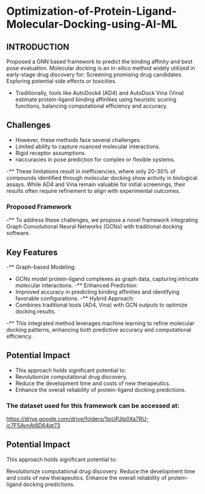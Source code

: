 # Optimization-of-Protein-Ligand-Molecular-Docking-using-AI-ML

## INTRODUCTION
Proposed a GNN based framework to predict the binding affinity and best pose evaluation.
Molecular docking is an in-silico method widely utilized in early-stage drug discovery for:
Screening promising drug candidates.
Exploring potential side effects or toxicities.

- Traditionally, tools like AutoDock4 (AD4) and AutoDock Vina (Vina) estimate protein-ligand binding affinities using heuristic scoring functions, balancing computational efficiency and accuracy.

## Challenges
-  However, these methods face several challenges:
-  Limited ability to capture nuanced molecular interactions.
-  Rigid receptor assumptions.
-  naccuracies in pose prediction for complex or flexible systems.

-** These limitations result in inefficiencies, where only 20-30% of compounds identified through molecular docking show activity in biological assays. While AD4 and Vina remain valuable for initial screenings, their results often require refinement to align with experimental outcomes.

### Proposed Framework
-** To address these challenges, we propose a novel framework integrating Graph Convolutional Neural Networks (GCNs) with traditional docking software.

## Key Features
-** Graph-based Modeling:
- GCNs model protein-ligand complexes as graph data, capturing intricate molecular interactions.
-** Enhanced Prediction:
- Improved accuracy in predicting binding affinities and identifying favorable configurations.
-** Hybrid Approach:
- Combines traditional tools (AD4, Vina) with GCN outputs to optimize docking results.

-** This integrated method leverages machine learning to refine molecular docking patterns, enhancing both predictive accuracy and computational efficiency.


## Potential Impact
- This approach holds significant potential to:
- Revolutionize computational drug discovery.
- Reduce the development time and costs of new therapeutics.
- Enhance the overall reliability of protein-ligand docking predictions.

### The dataset used for this framework can be accessed at:
https://drive.google.com/drive/folders/1lpUPJIp0Xa7RU-jc7F5AvnAt8D64qt73 

## Potential Impact
This approach holds significant potential to:

Revolutionize computational drug discovery.
Reduce the development time and costs of new therapeutics.
Enhance the overall reliability of protein-ligand docking predictions.
